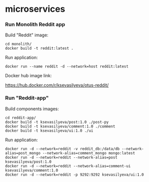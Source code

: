 # microservices
### Run Monolith Reddit app

Build "Reddit" image:

```
cd monolith/
docker build -t reddit:latest .
```

Run application:

```
docker run --name reddit -d --network=host reddit:latest
```

Docker hub image link:

https://hub.docker.com/r/ksevasilyeva/otus-reddit/

### Run "Reddit-app"

Build components images:
```
cd reddit-app/
docker build -t ksevasilyeva/post:1.0 ./post-py
docker build -t ksevasilyeva/comment:1.0 ./comment
docker build -t ksevasilyeva/ui:1.0 ./ui
```

Run application:

```
docker run -d --network=reddit -v reddit_db:/data/db --network-alias=post_mongo --network-alias=comment_mongo mongo:latest
docker run -d --network=reddit --network-alias=post ksevasilyeva/post:1.0
docker run -d --network=reddit --network-alias=comment-ui ksevasilyeva/comment:1.0
docker run -d --network=reddit -p 9292:9292 ksevasilyeva/ui:1.0
```